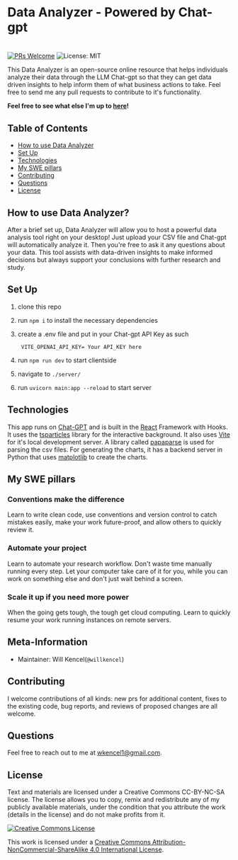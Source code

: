 
# Data Analyzer - Powered by Chat-gpt
#
[![PRs Welcome](https://img.shields.io/badge/PRs-welcome-brightgreen.svg)](https://github.com/wkencel/ChatGPT.DataAnalyzer)
![License: MIT](https://img.shields.io/badge/License-MIT-yellow.svg)

This Data Analyzer is an open-source online resource that helps individuals analyze their data through the LLM Chat-gpt so that they can get data driven insights to help inform them of what business actions to take. Feel free to send me any pull requests to contribute to it's functionality.

**Feel free to see what else I'm up to [here](http://willkencelhome2023.s3-website-us-east-1.amazonaws.com/)!**

## Table of Contents

- [How to use Data Analyzer](#how-to-use-data-analyzer)
- [Set Up](#set-up)
- [Technologies](#technologies)
- [My SWE pillars](#my-swe-pillars)
- [Contributing](#contributing)
- [Questions](#questions)
- [License](#license)

## How to use Data Analyzer?
After a brief set up, Data Analyzer will allow you to host a powerful data analysis tool right on your desktop! Just upload your CSV file and Chat-gpt will automatically analyze it. Then you're free to ask it any questions about your data. This tool assists with data-driven insights to make informed decisions but always support your conclusions with further research and study.

## Set Up
1. clone this repo

2. run ```npm i``` to install the necessary dependencies

3. create a .env file and put in your Chat-gpt API Key as such

   ``` VITE_OPENAI_API_KEY= Your API_KEY here``` 

4. run ```npm run dev``` to start clientside

5. navigate to ```./server/```

6. run ```uvicorn main:app --reload``` to start server

## Technologies
This app runs on [Chat-GPT](https://openai.com/chatgpt) and is built in the [React](https://react.dev/) Framework with Hooks. It uses the [tsparticles](https://github.com/tsparticles/react) library for the interactive background. It also uses [Vite](https://vitejs.dev/) for it's local development server. A library called [papaparse](https://github.com/mholt/PapaParse) is used for parsing the csv files. For generating the charts, it has a backend server in Python that uses [matplotlib](https://matplotlib.org/) to create the charts.


## My SWE pillars

### Conventions make the difference
Learn to write clean code, use conventions and version control to catch mistakes easily, make your work future-proof, and allow others to quickly review it.

### Automate your project
Learn to automate your research workflow. Don't waste time manually running every step. Let your computer take care of it for you, while you can work on something else and don't just wait behind a screen.

### Scale it up if you need more power
When the going gets tough, the tough get cloud computing. Learn to quickly resume your work running instances on remote servers.

## Meta-Information
*   Maintainer: Will Kencel(`@willkencel`)

## Contributing

I welcome contributions of all kinds:
new prs for additional content,
fixes to the existing code,
bug reports,
and reviews of proposed changes are all welcome.

## Questions
Feel free to reach out to me at [wkencel1@gmail.com](mailto:wkencel1@gmail.com).

## License

Text and materials are licensed under a Creative Commons CC-BY-NC-SA license. The license allows you to copy, remix and redistribute any of my publicly available materials, under the condition that you attribute the work (details in the license) and do not make profits from it.

<a rel="license" href="http://creativecommons.org/licenses/by-nc-sa/4.0/"><img alt="Creative Commons License" style="border-width:0" src="https://i.creativecommons.org/l/by-nc-sa/4.0/88x31.png" /></a><br />

This work is licensed under a <a rel="license" href="http://creativecommons.org/licenses/by-nc-sa/4.0/">Creative Commons Attribution-NonCommercial-ShareAlike 4.0 International License</a>.